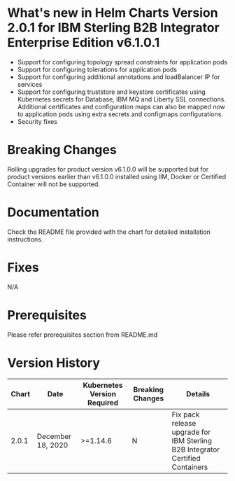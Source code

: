 # What's new in Helm Charts Version 2.0.1 for IBM Sterling B2B Integrator Enterprise Edition v6.1.0.1
* Support for configuring topology spread constraints for application pods
* Support for configuring tolerations for application pods
* Support for configuring additional annotations and loadBalancer IP for services
* Support for configuring truststore and keystore certificates using Kubernetes secrets for Database, IBM MQ and Liberty SSL connections. Additional certificates and configuration maps can also be mapped now to application pods using extra secrets and configmaps configurations.
* Security fixes


# Breaking Changes
Rolling upgrades for product version v6.1.0.0 will be supported but for product versions earlier than v6.1.0.0 installed using IIM, Docker or Certified Container will not be supported.

# Documentation
Check the README file provided with the chart for detailed installation instructions.

# Fixes
N/A

# Prerequisites
Please refer prerequisites section from README.md

# Version History

| Chart | Date | Kubernetes Version Required | Breaking Changes | Details |
| ----- | ---- | --------------------------- | ---------------- | ------- |
| 2.0.1   | December 18, 2020 | >=1.14.6 | N  | Fix pack release upgrade for IBM Sterling B2B Integrator Certified Containers | 
